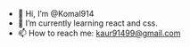 - 👋 Hi, I’m @Komal914
- 🌱 I’m currently learning react and css.
- 📫 How to reach me: kaur91499@gmail.com

<!---
Komal914/Komal914 is a ✨ special ✨ repository because its `README.md` (this file) appears on your GitHub profile.
You can click the Preview link to take a look at your changes.
--->
